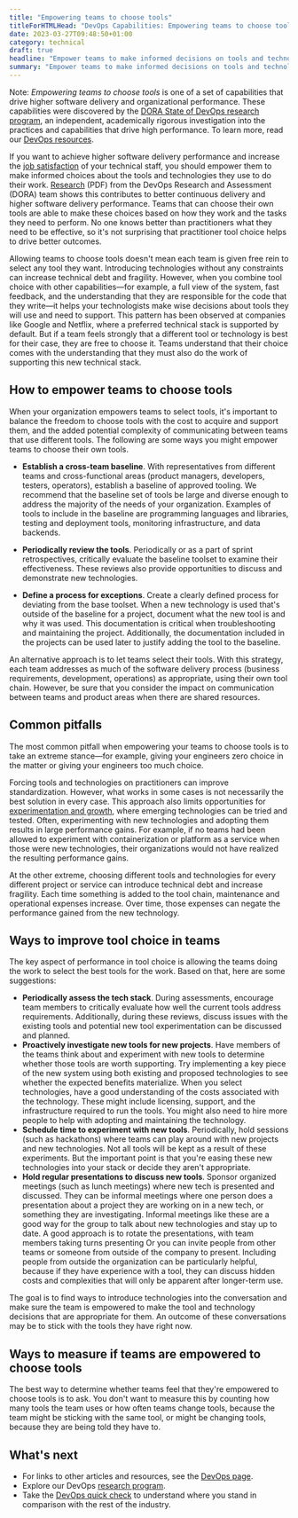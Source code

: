 ```yaml
---
title: "Empowering teams to choose tools"
titleForHTMLHead: "DevOps Capabilities: Empowering teams to choose tools" # TODO: can we DRY this out?
date: 2023-03-27T09:48:50+01:00
category: technical
draft: true
headline: "Empower teams to make informed decisions on tools and technologies. Learn how these decisions drive more effective software delivery."
summary: "Empower teams to make informed decisions on tools and technologies. Learn how these decisions drive more effective software delivery."
---
```


Note: *Empowering teams to choose tools* is one of a set of capabilities
that drive higher software delivery and organizational performance. These
capabilities were discovered by the
[DORA State of DevOps research program](/),
an independent, academically rigorous investigation into the practices and
capabilities that drive high performance. To learn more, read our
[DevOps resources](https://cloud.google.com/devops).

If you want to achieve higher software delivery performance and increase the
[job satisfaction](/devops-capabilities/cultural/job-satisfaction)
of your technical staff, you should empower them to make informed choices about
the tools and technologies they use to do their work.
[Research](/publications/pdf/state-of-devops-2017.pdf)
(PDF) from the DevOps Research and Assessment (DORA) team shows this contributes
to better continuous delivery and higher software delivery performance. Teams
that can choose their own tools are able to make these choices based on how they
work and the tasks they need to perform. No one knows better than practitioners
what they need to be effective, so it's not surprising that practitioner tool
choice helps to drive better outcomes.

Allowing teams to choose tools doesn't mean each team is given free rein to
select any tool they want. Introducing technologies without any constraints can
increase technical debt and fragility. However, when you combine tool choice
with other capabilities—for example, a full view of the system, fast feedback,
and the understanding that they are responsible for the code that they write—it
helps your technologists make wise decisions about tools they will use and need
to support. This pattern has been observed at companies like Google and Netflix,
where a preferred technical stack is supported by default. But if a team feels
strongly that a different tool or technology is best for their case, they are
free to choose it. Teams understand that their choice comes with the
understanding that they must also do the work of supporting this new technical
stack.

## How to empower teams to choose tools

When your organization empowers teams to select tools, it's important to
balance the freedom to choose tools with the cost to acquire and support them,
and the added potential complexity of communicating between teams that use
different tools. The following are some ways you might empower teams to choose
their own tools.

-   **Establish a cross-team baseline**. With representatives from
    different teams and cross-functional areas (product managers, developers,
    testers, operators), establish a baseline of approved tooling. We recommend
    that the baseline set of tools be large and diverse enough to address the
    majority of the needs of your organization. Examples of tools to include in
    the baseline are programming languages and libraries, testing and
    deployment tools, monitoring infrastructure, and data backends.

-   **Periodically review the tools**. Periodically or as a part of sprint
    retrospectives, critically evaluate the baseline toolset to examine their
    effectiveness. These reviews also provide opportunities to discuss and
    demonstrate new technologies.

-   **Define a process for exceptions**. Create a clearly defined process
    for deviating from the base toolset. When a new technology is used that's
    outside of the baseline for a project, document what the new tool is and
    why it was used. This documentation is critical when troubleshooting and
    maintaining the project. Additionally, the documentation included in the
    projects can be used later to justify adding the tool to the
    baseline.

An alternative approach is to let teams select their tools. With this strategy,
each team addresses as much of the software delivery process (business
requirements, development, operations) as appropriate, using their own
tool chain. However, be sure that you consider the impact on communication
between teams and product areas when there are shared resources.

## Common pitfalls

The most common pitfall when empowering your teams to choose tools is to take
an extreme stance—for example, giving your engineers zero choice in the matter
or giving your engineers too much choice.

Forcing tools and technologies on practitioners can improve standardization.
However, what works in some cases is not necessarily the best solution in every
case. This approach also limits opportunities for
[experimentation and growth](/devops-capabilities/process/team-experimentation),
where emerging technologies can be tried and tested. Often, experimenting with
new technologies and adopting them results in large performance gains. For
example, if no teams had been allowed to experiment with containerization or
platform as a service when those were new technologies, their organizations
would not have realized the resulting performance gains.

At the other extreme, choosing different tools and technologies for every
different project or service can introduce technical debt and increase
fragility. Each time something is added to the tool chain, maintenance
and operational expenses increase. Over time, those expenses can
negate the performance gained from the new technology.

## Ways to improve tool choice in teams

The key aspect of performance in tool choice is allowing the teams doing the
work to select the best tools for the work. Based on that, here are some
suggestions:

-   **Periodically assess the tech stack**. During assessments, encourage
    team members to critically evaluate how well the current tools address
    requirements. Additionally, during these reviews, discuss issues with the
    existing tools and potential new tool experimentation can be discussed and
    planned.
-   **Proactively investigate new tools for new projects**. Have members
    of the teams think about and experiment with new tools to determine whether
    those tools are worth supporting. Try implementing a key piece of the new
    system using both existing and proposed technologies to see whether the
    expected benefits materialize. When you select technologies,
    have a good understanding of the costs associated with the technology.
    These might include licensing, support, and the infrastructure required to
    run the tools. You might also need to hire more people to help with
    adopting and maintaining the technology.
-   **Schedule time to experiment with new tools**. Periodically, hold
    sessions (such as hackathons) where teams can play around with new projects
    and new technologies. Not all tools will be kept as a result of these
    experiments. But the important point is that you're easing these new
    technologies into your stack or decide they aren't appropriate.
-   **Hold regular presentations to discuss new tools**. Sponsor organized
    meetings (such as lunch meetings) where new tech is presented and
    discussed. They can be informal meetings where one person does a
    presentation about a project they are working on in a new tech, or
    something they are investigating. Informal meetings like these are a good
    way for the group to talk about new technologies and stay up to date. A
    good approach is to rotate the presentations, with team members taking
    turns presenting Or you can invite people from other teams or someone from
    outside of the company to present. Including people from outside the
    organization can be particularly helpful, because if they have experience
    with a tool, they can discuss hidden costs and complexities that will only
    be apparent after longer-term use.

The goal is to find ways to introduce technologies into the conversation and
make sure the team is empowered to make the tool and technology decisions that
are appropriate for them. An outcome of these conversations may be to stick with
the tools they have right now.

## Ways to measure if teams are empowered to choose tools

The best way to determine whether teams feel that they're empowered
to choose tools is to ask. You don't want to measure this by
counting how many tools the team uses or how often teams change tools, because
the team might be sticking with the same tool, or might be changing tools,
because they are being told they have to.

## What's next

-   For links to other articles and resources, see the
    [DevOps page](https://cloud.google.com/devops).
-   Explore our DevOps
    [research program](/).
-   Take the
    [DevOps quick check](/quickcheck/)
    to understand where you stand in comparison with the rest of the industry.